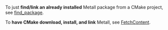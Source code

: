 
To just **find/link an already installed** Metall package from a CMake project, see [find_package](./find_package).

To **have CMake download, install, and link** Metall, see [FetchContent](./FetchContent).